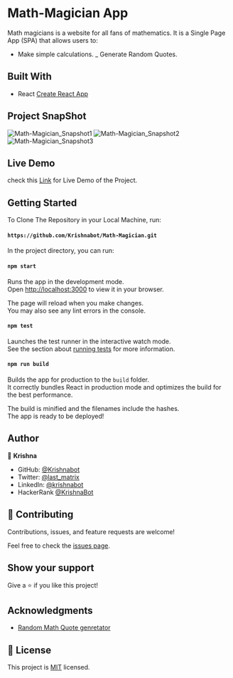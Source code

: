 # Math-Magician App
Math magicians is a website for all fans of mathematics. It is a Single Page App (SPA) that allows users to:

 - Make simple calculations.
 _ Generate Random Quotes. 

## Built With

- React [Create React App](https://github.com/facebook/create-react-app)

## Project SnapShot
![Math-Magician_Snapshot1](https://user-images.githubusercontent.com/40334904/185775673-24ad5fcd-e651-4556-84b9-78782dfb0fe4.png)
![Math-Magician_Snapshot2](https://user-images.githubusercontent.com/40334904/185775685-413e7358-7aa9-4987-8767-9e174c99dc69.png)
![Math-Magician_Snapshot3](https://user-images.githubusercontent.com/40334904/185775698-cd837fce-90e9-446a-8f4f-f326d23b6118.png)



## Live Demo 

 check this [Link](https://krishnabot.github.io/Math-Magician) for Live Demo of the Project.

## Getting Started 

To Clone The Repository in your Local Machine, run:

#### `https://github.com/Krishnabot/Math-Magician.git`

In the project directory, you can run:

#### `npm start`

Runs the app in the development mode.\
Open [http://localhost:3000](http://localhost:3000) to view it in your browser.

The page will reload when you make changes.\
You may also see any lint errors in the console.

#### `npm test`

Launches the test runner in the interactive watch mode.\
See the section about [running tests](https://facebook.github.io/create-react-app/docs/running-tests) for more information.

#### `npm run build`

Builds the app for production to the `build` folder.\
It correctly bundles React in production mode and optimizes the build for the best performance.

The build is minified and the filenames include the hashes.\
The app is ready to be deployed!


## Author

👤 **Krishna**

- GitHub: [@Krishnabot](https://github.com/Krishnabot)
- Twitter: [@last_matrix](https://twitter.com/last_matrix)
- LinkedIn: [@krishnabot](https://www.linkedin.com/in/krishnabot/)
- HackerRank [@KrishnaBot](https://www.hackerrank.com/KrishnaBot)

## 🤝 Contributing

Contributions, issues, and feature requests are welcome!

Feel free to check the [issues page](https://github.com/Krishnabot/Math-Magician/issues).

## Show your support

Give a ⭐️ if you like this project!

## Acknowledgments
- [Random Math Quote genretator](https://moldovean.github.io/apps/quote/json/quotes.json)

## 📝 License

This project is [MIT](./MIT.md) licensed.
